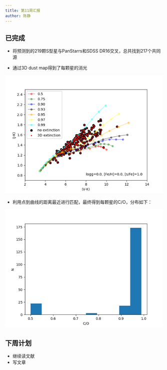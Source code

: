```yaml
---
title: 第11周汇报
author: 陈静
---
```


## 已完成

- 将预测到的219颗S型星与PanStarrs和SDSS DR16交叉，总共找到217个共同源

- 通过3D dust map得到了每颗星的消光

![](./Figure/MARCS_Grid_PreSstar_Extinction.png)

- 利用点到曲线的距离最近进行匹配，最终得到每颗星的C/O，分布如下：

![](./Figure/COratio.png)


## 下周计划

- 继续读文献
- 写文章


